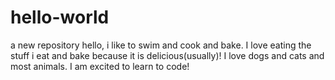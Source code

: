 # hello-world
a new repository
hello,
i like to swim and cook and bake. I love eating the stuff i eat and bake because it is delicious(usually)! I love dogs and cats and most animals. I am excited to learn to code!

